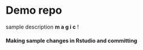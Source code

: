 # Demo repo

sample description **m a g i c** !  

#### Making sample changes in Rstudio and committing